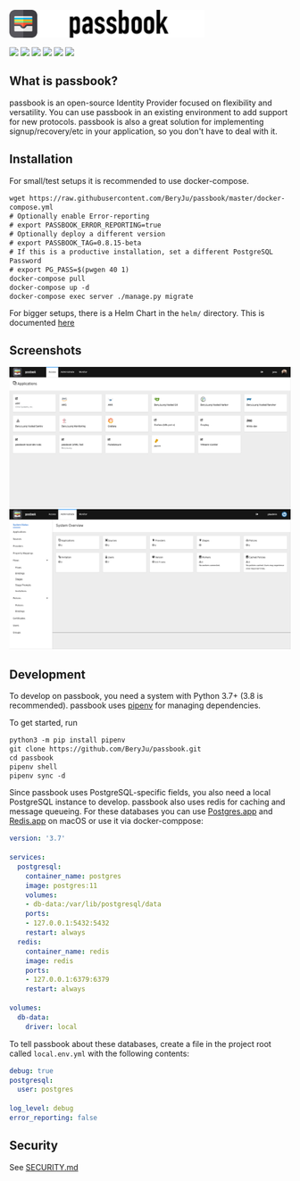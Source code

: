 <img src="passbook/static/static/passbook/logo.svg" height="50" alt="passbook logo"><img src="passbook/static/static/passbook/brand_inverted.svg" height="50" alt="passbook">

![](https://img.shields.io/github/workflow/status/beryju/passbook/passbook-ci?style=flat-square)
![](https://img.shields.io/docker/pulls/beryju/passbook.svg?style=flat-square)
![](https://img.shields.io/docker/pulls/beryju/passbook-gatekeeper.svg?style=flat-square)
![](https://img.shields.io/docker/pulls/beryju/passbook-static.svg?style=flat-square)
![](https://img.shields.io/docker/v/beryju/passbook?sort=semver&style=flat-square)
![](https://img.shields.io/codecov/c/gh/beryju/passbook?style=flat-square)

## What is passbook?

passbook is an open-source Identity Provider focused on flexibility and versatility. You can use passbook in an existing environment to add support for new protocols. passbook is also a great solution for implementing signup/recovery/etc in your application, so you don't have to deal with it.

## Installation

For small/test setups it is recommended to use docker-compose.

```
wget https://raw.githubusercontent.com/BeryJu/passbook/master/docker-compose.yml
# Optionally enable Error-reporting
# export PASSBOOK_ERROR_REPORTING=true
# Optionally deploy a different version
# export PASSBOOK_TAG=0.8.15-beta
# If this is a productive installation, set a different PostgreSQL Password
# export PG_PASS=$(pwgen 40 1)
docker-compose pull
docker-compose up -d
docker-compose exec server ./manage.py migrate
```

For bigger setups, there is a Helm Chart in the `helm/` directory. This is documented [here](https://passbook.beryju.org//installation/kubernetes/)

## Screenshots

![](docs/images/screen_apps.png)
![](docs/images/screen_admin.png)

## Development

To develop on passbook, you need a system with Python 3.7+ (3.8 is recommended). passbook uses [pipenv](https://pipenv.pypa.io/en/latest/) for managing dependencies.

To get started, run

```
python3 -m pip install pipenv
git clone https://github.com/BeryJu/passbook.git
cd passbook
pipenv shell
pipenv sync -d
```

Since passbook uses PostgreSQL-specific fields, you also need a local PostgreSQL instance to develop. passbook also uses redis for caching and message queueing.
For these databases you can use [Postgres.app](https://postgresapp.com/) and [Redis.app](https://jpadilla.github.io/redisapp/) on macOS or use it via docker-comppose:

```yaml
version: '3.7'

services:
  postgresql:
    container_name: postgres
    image: postgres:11
    volumes:
    - db-data:/var/lib/postgresql/data
    ports:
    - 127.0.0.1:5432:5432
    restart: always
  redis:
    container_name: redis
    image: redis
    ports:
    - 127.0.0.1:6379:6379
    restart: always

volumes:
  db-data:
    driver: local
```

To tell passbook about these databases, create a file in the project root called `local.env.yml` with the following contents:

```yaml
debug: true
postgresql:
  user: postgres

log_level: debug
error_reporting: false
```

## Security

See [SECURITY.md](SECURITY.md)
